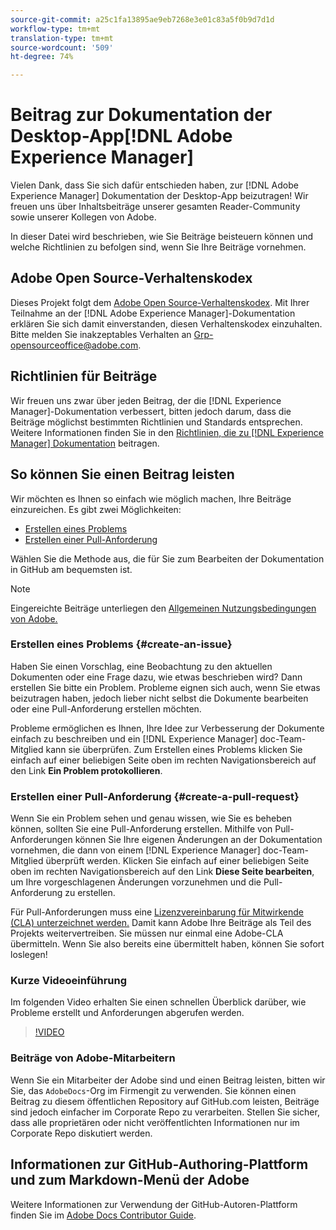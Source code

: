 ```yaml
---
source-git-commit: a25c1fa13895ae9eb7268e3e01c83a5f0b9d7d1d
workflow-type: tm+mt
translation-type: tm+mt
source-wordcount: '509'
ht-degree: 74%

---
```

# Beitrag zur Dokumentation der Desktop-App[!DNL Adobe Experience Manager]

Vielen Dank, dass Sie sich dafür entschieden haben, zur [!DNL Adobe Experience Manager] Dokumentation der Desktop-App beizutragen! Wir freuen uns über Inhaltsbeiträge unserer gesamten Reader-Community sowie unserer Kollegen von Adobe.

In dieser Datei wird beschrieben, wie Sie Beiträge beisteuern können und welche Richtlinien zu befolgen sind, wenn Sie Ihre Beiträge vornehmen.

## Adobe Open Source-Verhaltenskodex

Dieses Projekt folgt dem [Adobe Open Source-Verhaltenskodex](code-of-conduct.md). Mit Ihrer Teilnahme an der [!DNL Adobe Experience Manager]-Dokumentation erklären Sie sich damit einverstanden, diesen Verhaltenskodex einzuhalten. Bitte melden Sie inakzeptables Verhalten an [Grp-opensourceoffice@adobe.com](mailto:Grp-opensourceoffice@adobe.com).

## Richtlinien für Beiträge

Wir freuen uns zwar über jeden Beitrag, der die [!DNL Experience Manager]-Dokumentation verbessert, bitten jedoch darum, dass die Beiträge möglichst bestimmten Richtlinien und Standards entsprechen. Weitere Informationen finden Sie in den [Richtlinien, die zu [!DNL Experience Manager] Dokumentation](guidelines.md) beitragen.

## So können Sie einen Beitrag leisten

Wir möchten es Ihnen so einfach wie möglich machen, Ihre Beiträge einzureichen. Es gibt zwei Möglichkeiten:

* [Erstellen eines Problems](#create-an-issue)
* [Erstellen einer Pull-Anforderung](#create-a-pull-request)

Wählen Sie die Methode aus, die für Sie zum Bearbeiten der Dokumentation in GitHub am bequemsten ist.

>[!NOTE]
>
>Eingereichte Beiträge unterliegen den [Allgemeinen Nutzungsbedingungen von Adobe.](https://www.adobe.com/de/legal/terms.html)

### Erstellen eines Problems {#create-an-issue}

Haben Sie einen Vorschlag, eine Beobachtung zu den aktuellen Dokumenten oder eine Frage dazu, wie etwas beschrieben wird? Dann erstellen Sie bitte ein Problem. Probleme eignen sich auch, wenn Sie etwas beizutragen haben, jedoch lieber nicht selbst die Dokumente bearbeiten oder eine Pull-Anforderung erstellen möchten.

Probleme ermöglichen es Ihnen, Ihre Idee zur Verbesserung der Dokumente einfach zu beschreiben und ein [!DNL Experience Manager] doc-Team-Mitglied kann sie überprüfen. Zum Erstellen eines Problems klicken Sie einfach auf einer beliebigen Seite oben im rechten Navigationsbereich auf den Link **Ein Problem protokollieren**.

### Erstellen einer Pull-Anforderung {#create-a-pull-request}

Wenn Sie ein Problem sehen und genau wissen, wie Sie es beheben können, sollten Sie eine Pull-Anforderung erstellen. Mithilfe von Pull-Anforderungen können Sie Ihre eigenen Änderungen an der Dokumentation vornehmen, die dann von einem [!DNL Experience Manager] doc-Team-Mitglied überprüft werden. Klicken Sie einfach auf einer beliebigen Seite oben im rechten Navigationsbereich auf den Link **Diese Seite bearbeiten**, um Ihre vorgeschlagenen Änderungen vorzunehmen und die Pull-Anforderung zu erstellen.

Für Pull-Anforderungen muss eine [Lizenzvereinbarung für Mitwirkende (CLA) unterzeichnet werden.](https://opensource.adobe.com/cla.html) Damit kann Adobe Ihre Beiträge als Teil des Projekts weitervertreiben. Sie müssen nur einmal eine Adobe-CLA übermitteln. Wenn Sie also bereits eine übermittelt haben, können Sie sofort loslegen!

### Kurze Videoeinführung

Im folgenden Video erhalten Sie einen schnellen Überblick darüber, wie Probleme erstellt und Anforderungen abgerufen werden.

>[!VIDEO](https://video.tv.adobe.com/v/27069)

### Beiträge von Adobe-Mitarbeitern

Wenn Sie ein Mitarbeiter der Adobe sind und einen Beitrag leisten, bitten wir Sie, das `AdobeDocs`-Org im Firmengit zu verwenden. Sie können einen Beitrag zu diesem öffentlichen Repository auf GitHub.com leisten, Beiträge sind jedoch einfacher im Corporate Repo zu verarbeiten. Stellen Sie sicher, dass alle proprietären oder nicht veröffentlichten Informationen nur im Corporate Repo diskutiert werden.

## Informationen zur GitHub-Authoring-Plattform und zum Markdown-Menü der Adobe

Weitere Informationen zur Verwendung der GitHub-Autoren-Plattform finden Sie im [Adobe Docs Contributor Guide](https://experienceleague.adobe.com/docs/contributor/contributor-guide/introduction.html?lang=de).
